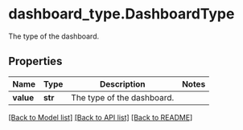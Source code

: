 # dashboard_type.DashboardType

The type of the dashboard.
## Properties
Name | Type | Description | Notes
------------ | ------------- | ------------- | -------------
**value** | **str** | The type of the dashboard. | 

[[Back to Model list]](../README.md#documentation-for-models) [[Back to API list]](../README.md#documentation-for-api-endpoints) [[Back to README]](../README.md)


